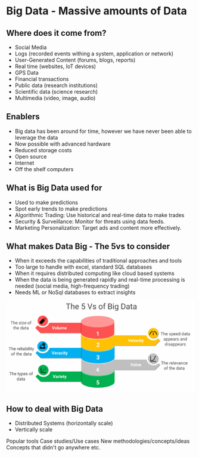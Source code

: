 # Big Data - Massive amounts of Data

## Where does it come from?
- Social Media
- Logs (recorded events withing a system, application or network)
- User-Generated Content (forums, blogs, reports)
- Real time (websites, IoT devices)
- GPS Data
- Financial transactions
- Public data (research institutions)
- Scientific data (science research)
- Multimedia (video, image, audio)

## Enablers
- Big data has been around for time, however we have never been able to leverage the data
- Now possible with advanced hardware
- Reduced storage costs
- Open source
- Internet
- Off the shelf computers

## What is Big Data used for
- Used to make predictions
- Spot early trends to make predictions
- Algorithmic Trading: Use historical and real-time data to make trades
- Security & Surveillance: Monitor for threats using data feeds.
- Marketing Personalization: Target ads and content more effectively.

## What makes Data Big - The 5vs to consider
- When it exceeds the capabilities of traditional approaches and tools
- Too large to handle with excel, standard SQL databases
- When it requires distributed computing like cloud based systems
- When the data is being generated rapidly and real-time processing is needed (social media, high-frequency trading)
- Needs ML or NoSql databases to extract insights

![](images/vs.PNG)

## How to deal with Big Data
- Distributed Systems (horizontally scale)
- Vertically scale

Popular tools
Case studies/Use cases
New methodologies/concepts/ideas
Concepts that didn't go anywhere
etc.
